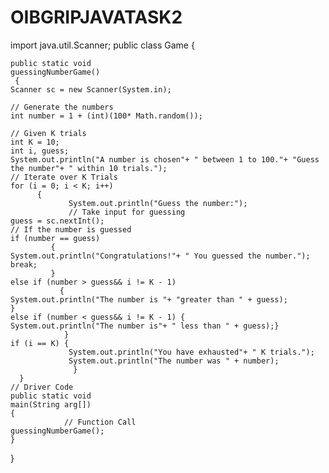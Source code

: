 # OIBGRIPJAVATASK2
import java.util.Scanner;
public class Game
 {

	public static void 
	guessingNumberGame()
     {
	Scanner sc = new Scanner(System.in);

	// Generate the numbers
	int number = 1 + (int)(100* Math.random());

	// Given K trials
	int K = 10;
	int i, guess;
	System.out.println("A number is chosen"+ " between 1 to 100."+ "Guess the number"+ " within 10 trials.");
	// Iterate over K Trials
	for (i = 0; i < K; i++)
          {
                 System.out.println("Guess the number:");
                 // Take input for guessing
	guess = sc.nextInt();
	// If the number is guessed
	if (number == guess) 
             {
	System.out.println("Congratulations!"+ " You guessed the number.");
	break;
             }
	else if (number > guess&& i != K - 1)
               {
	System.out.println("The number is "+ "greater than " + guess);
	}
	else if (number < guess&& i != K - 1) {
	System.out.println("The number is"+ " less than " + guess);}
                }
	if (i == K) {
                 System.out.println("You have exhausted"+ " K trials.");
                 System.out.println("The number was " + number);
                  }
      }
	// Driver Code
	public static void
	main(String arg[])
	{
                // Function Call
	guessingNumberGame();
	}
}
